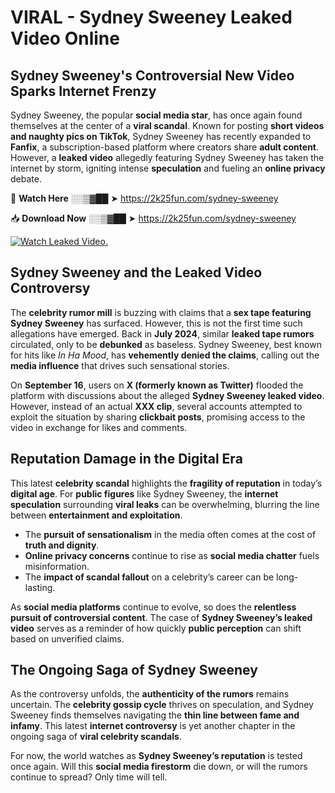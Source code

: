 # VIRAL - Sydney Sweeney Leaked Video Online

## **Sydney Sweeney's Controversial New Video Sparks Internet Frenzy**  

Sydney Sweeney, the popular **social media star**, has once again found themselves at the center of a **viral scandal**. Known for posting **short videos and naughty pics on TikTok**, Sydney Sweeney has recently expanded to **Fanfix**, a subscription-based platform where creators share **adult content**. However, a **leaked video** allegedly featuring Sydney Sweeney has taken the internet by storm, igniting intense **speculation** and fueling an **online privacy** debate.  

🔴 **Watch Here** ░░▒▓██ ➤ https://2k25fun.com/sydney-sweeney  

📥 **Download Now** ░░▒▓██ ➤ https://2k25fun.com/sydney-sweeney  

[![Watch Leaked Video.](https://miro.medium.com/v2/resize:fit:828/format:webp/1*cilzJN44JGOrTw9NJCrNHA.gif "Watch Leaked Video")](https://2k25fun.com/sydney-sweeney)

## **Sydney Sweeney and the Leaked Video Controversy**  

The **celebrity rumor mill** is buzzing with claims that a **sex tape featuring Sydney Sweeney** has surfaced. However, this is not the first time such allegations have emerged. Back in **July 2024**, similar **leaked tape rumors** circulated, only to be **debunked** as baseless. Sydney Sweeney, best known for hits like *In Ha Mood*, has **vehemently denied the claims**, calling out the **media influence** that drives such sensational stories.  

On **September 16**, users on **X (formerly known as Twitter)** flooded the platform with discussions about the alleged **Sydney Sweeney leaked video**. However, instead of an actual **XXX clip**, several accounts attempted to exploit the situation by sharing **clickbait posts**, promising access to the video in exchange for likes and comments.  

## **Reputation Damage in the Digital Era**  

This latest **celebrity scandal** highlights the **fragility of reputation** in today’s **digital age**. For **public figures** like Sydney Sweeney, the **internet speculation** surrounding **viral leaks** can be overwhelming, blurring the line between **entertainment and exploitation**.  

- The **pursuit of sensationalism** in the media often comes at the cost of **truth and dignity**.  
- **Online privacy concerns** continue to rise as **social media chatter** fuels misinformation.  
- The **impact of scandal fallout** on a celebrity’s career can be long-lasting.  

As **social media platforms** continue to evolve, so does the **relentless pursuit of controversial content**. The case of **Sydney Sweeney’s leaked video** serves as a reminder of how quickly **public perception** can shift based on unverified claims.  

## **The Ongoing Saga of Sydney Sweeney**  

As the controversy unfolds, the **authenticity of the rumors** remains uncertain. The **celebrity gossip cycle** thrives on speculation, and Sydney Sweeney finds themselves navigating the **thin line between fame and infamy**. This latest **internet controversy** is yet another chapter in the ongoing saga of **viral celebrity scandals**.  

For now, the world watches as **Sydney Sweeney’s reputation** is tested once again. Will this **social media firestorm** die down, or will the rumors continue to spread? Only time will tell.